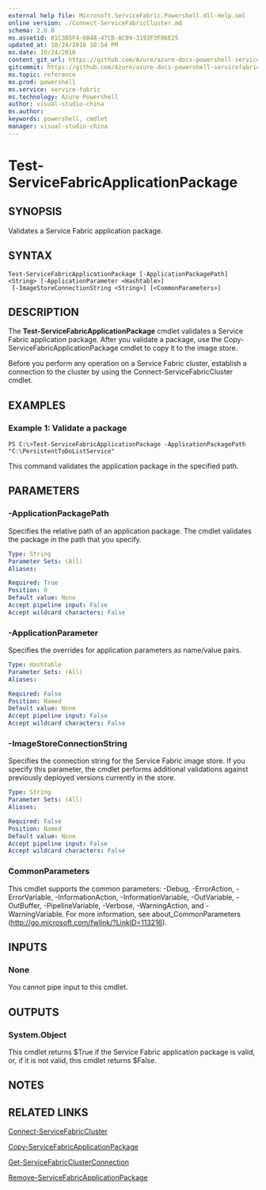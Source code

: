 ```yaml
---
external help file: Microsoft.ServiceFabric.Powershell.dll-Help.xml
online version: ./Connect-ServiceFabricCluster.md
schema: 2.0.0
ms.assetid: 81C3B5F4-6B48-47CB-AC09-3193F3F86E25
updated_at: 10/24/2016 10:54 PM
ms.date: 10/24/2016
content_git_url: https://github.com/Azure/azure-docs-powershell-servicefabric/blob/master/Service-Fabric-cmdlets/ServiceFabric/vlatest/Test-ServiceFabricApplicationPackage.md
gitcommit: https://github.com/Azure/azure-docs-powershell-servicefabric/blob/865a3e19e58e9be5871c4d9834591e4ba1c1b9ec/Service-Fabric-cmdlets/ServiceFabric/vlatest/Test-ServiceFabricApplicationPackage.md
ms.topic: reference
ms.prod: powershell
ms.service: service-fabric
ms.technology: Azure Powershell
author: visual-studio-china
ms.author: 
keywords: powershell, cmdlet
manager: visual-studio-china
---
```


# Test-ServiceFabricApplicationPackage

## SYNOPSIS
Validates a Service Fabric application package.

## SYNTAX

```
Test-ServiceFabricApplicationPackage [-ApplicationPackagePath] <String> [-ApplicationParameter <Hashtable>]
 [-ImageStoreConnectionString <String>] [<CommonParameters>]
```

## DESCRIPTION
The **Test-ServiceFabricApplicationPackage** cmdlet validates a Service Fabric application package.
After you validate a package, use the Copy-ServiceFabricApplicationPackage cmdlet to copy it to the image store.

Before you perform any operation on a Service Fabric cluster, establish a connection to the cluster by using the Connect-ServiceFabricCluster cmdlet.

## EXAMPLES

### Example 1: Validate a package
```
PS C:\>Test-ServiceFabricApplicationPackage -ApplicationPackagePath "C:\PersistentToDoListService"
```

This command validates the application package in the specified path.

## PARAMETERS

### -ApplicationPackagePath
Specifies the relative path of an application package.
The cmdlet validates the package in the path that you specify.

```yaml
Type: String
Parameter Sets: (All)
Aliases: 

Required: True
Position: 0
Default value: None
Accept pipeline input: False
Accept wildcard characters: False
```

### -ApplicationParameter
Specifies the overrides for application parameters as name/value pairs.

```yaml
Type: Hashtable
Parameter Sets: (All)
Aliases: 

Required: False
Position: Named
Default value: None
Accept pipeline input: False
Accept wildcard characters: False
```

### -ImageStoreConnectionString
Specifies the connection string for the Service Fabric image store.
If you specify this parameter, the cmdlet performs additional validations against previously deployed versions currently in the store.

```yaml
Type: String
Parameter Sets: (All)
Aliases: 

Required: False
Position: Named
Default value: None
Accept pipeline input: False
Accept wildcard characters: False
```

### CommonParameters
This cmdlet supports the common parameters: -Debug, -ErrorAction, -ErrorVariable, -InformationAction, -InformationVariable, -OutVariable, -OutBuffer, -PipelineVariable, -Verbose, -WarningAction, and -WarningVariable. For more information, see about_CommonParameters (http://go.microsoft.com/fwlink/?LinkID=113216).

## INPUTS

### None
You cannot pipe input to this cmdlet.

## OUTPUTS

### System.Object
This cmdlet returns $True if the Service Fabric application package is valid, or, if it is not valid, this cmdlet returns $False.

## NOTES

## RELATED LINKS

[Connect-ServiceFabricCluster](./Connect-ServiceFabricCluster.md)

[Copy-ServiceFabricApplicationPackage](./Copy-ServiceFabricApplicationPackage.md)

[Get-ServiceFabricClusterConnection](./Get-ServiceFabricClusterConnection.md)

[Remove-ServiceFabricApplicationPackage](./Remove-ServiceFabricApplicationPackage.md)


